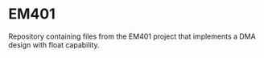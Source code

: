 # EM401
Repository containing files from the EM401 project that implements a DMA design with float capability. 
